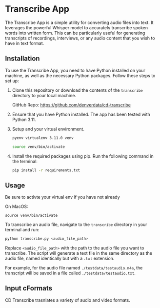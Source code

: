 # Transcribe App

The Transcribe App is a simple utility for converting audio files into text. It leverages the powerful Whisper model to accurately transcribe spoken words into written form. This can be particularly useful for generating transcripts of recordings, interviews, or any audio content that you wish to have in text format.

## Installation

To use the Transcribe App, you need to have Python installed on your machine, as well as the necessary Python packages. Follow these steps to set up:

1. Clone this repository or download the contents of the `transcribe` directory to your local machine. 

    GitHub Repo: https://github.com/denverdata/cd-transcribe
2. Ensure that you have Python installed. The app has been tested with Python 3.11.
3. Setup and your virtual environment.
    ```bash
    pyenv virtualenv 3.11.0 venv
    ```
    ```bash
    source venv/bin/activate
    ```
4. Install the required packages using pip. Run the following command in the terminal:

    ```bash
    pip install -r requirements.txt
    ```

## Usage

Be sure to activte your virtual env if you have not already

On MacOS:
```
source venv/bin/activate
```

To transcribe an audio file, navigate to the `transcribe` directory in your terminal and run:

```bash
python transcribe.py <audio_file_path>
```

Replace `<audio_file_path>` with the path to the audio file you want to transcribe. The script will generate a text file in the same directory as the audio file, named identically but with a `.txt` extension.

For example, for the audio file named `./testdata/testaudio.m4a`, the transcript will be saved in a file called `./testdata/testaudio.txt`.

## Input cFormats

CD Transcribe trasnlates a variety of audio and video formats.